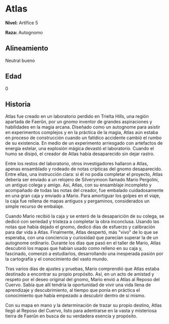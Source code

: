 # Atlas

**Nivel:** Artífice 5

**Raza:** Autognomo

## Alineamiento
Neutral bueno

## Edad
0

## Historia
Atlas fue creado en un laboratorio perdido en Trielta Hills, una región apartada de Faerûn, por un gnomo inventor de grandes aspiraciones y habilidades en la magia arcana. Diseñado como un autognome para asistir en experimentos complejos y en la práctica de la magia, Atlas aún estaba en proceso de construcción cuando un fatídico accidente cambió el rumbo de su existencia. En medio de un experimento arriesgado con artefactos de energía estelar, una explosión mágica devastó el laboratorio. Cuando el humo se disipó, el creador de Atlas había desaparecido sin dejar rastro.

Entre los restos del laboratorio, otros investigadores hallaron a Atlas, apenas ensamblado y rodeado de notas crípticas del gnomo desaparecido. Entre ellas, una instrucción clara: si él no podía completar el proyecto, Atlas debería ser enviado a un relojero de Silverymoon llamado Mario Pergolini, un antiguo colega y amigo. Así, Atlas, con su ensamblaje incompleto y acompañado de todas las notas del creador, fue embalado cuidadosamente en una gran caja y enviado a Mario. Para amortiguar los golpes en el viaje, la caja fue rellena de mapas antiguos y pergaminos, considerados un simple recurso de embalaje.

Cuando Mario recibió la caja y se enteró de la desaparición de su colega, se dedicó con seriedad y tristeza a completar la obra inconclusa. Usando las notas que había dejado el gnomo, dedicó días de esfuerzo y calibración para dar vida a Atlas. Finalmente, Atlas despertó, más "vivo" de lo que se esperaba, con una conciencia y curiosidad que parecían superar la de un autognome ordinario. Durante los días que pasó en el taller de Mario, Atlas descubrió los mapas que habían usado como relleno en su caja y, fascinado, comenzó a estudiarlos, desarrollando una inesperada pasión por la cartografía y el conocimiento del vasto mundo.

Tras varios días de ajustes y pruebas, Mario comprendió que Atlas estaba destinado a encontrar su propio propósito. Así, en un acto de amistad y respeto por el deseo original del gnomo, Mario envió a Atlas al Reposo del Cuervo. Sabía que allí tendría la oportunidad de vivir una vida llena de aprendizaje y descubrimiento, al tiempo que ponía en práctica el conocimiento que había empezado a descubrir dentro de sí mismo.

Con su mapa en mano y la determinación de trazar su propio destino, Atlas llegó al Reposo del Cuervo, listo para adentrarse en la vasta y misteriosa tierra de Faerûn en busca de su verdadera esencia y propósito.

